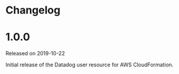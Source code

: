 # Changelog

# 1.0.0

Released on 2019-10-22

Initial release of the Datadog user resource for AWS CloudFormation.
